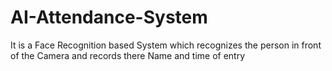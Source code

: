 # AI-Attendance-System

It is a Face Recognition based System which recognizes the person in front of the Camera  and  records there Name and time of entry 
